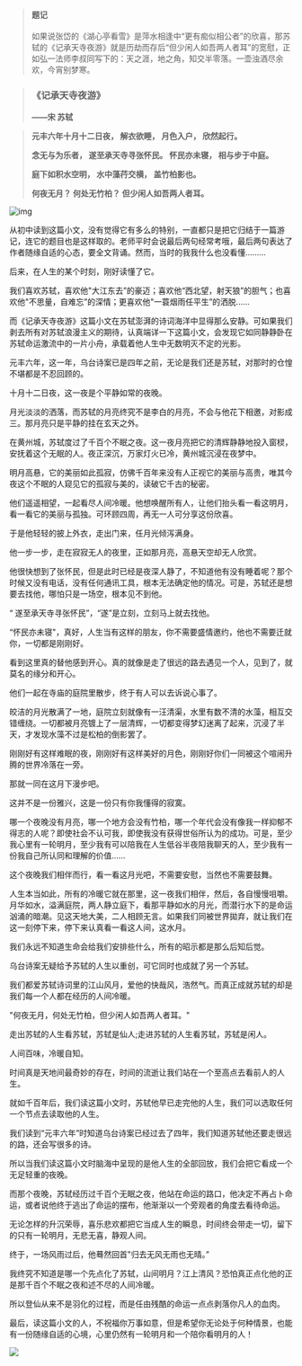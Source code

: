 > #### 题记
>
> 如果说张岱的《湖心亭看雪》是萍水相逢中“更有痴似相公者”的欣喜，那苏轼的《记承天寺夜游》就是历劫而存后“但少闲人如吾两人者耳”的宽慰，正如弘一法师李叔同写下的：天之涯，地之角，知交半零落。一壶浊酒尽余欢，今宵别梦寒。

> ### 《记承天寺夜游》
>
> **——宋 苏轼**

> **元丰六年十月十二日夜， 解衣欲睡， 月色入户， 欣然起行。**
>
> **念无与为乐者， 遂至承天寺寻张怀民。 怀民亦未寝， 相与步于中庭。**
>
> **庭下如积水空明， 水中藻荇交横， 盖竹柏影也。**
>
> **何夜无月？ 何处无竹柏？ 但少闲人如吾两人者耳。**
>

![img](https://upload-images.jianshu.io/upload_images/6943526-854ee83918472109.png?imageMogr2/auto-orient/strip|imageView2/2/w/650/format/webp)


从初中读到这篇小文，没有觉得它有多么的特别，一直都只是把它归结于一篇游记，连它的题目也是这样取的。老师平时会说最后两句经常考哦，最后两句表达了作者随缘自适的心态，要全文背诵。然而，当时的我我什么也没看懂.........

后来，在人生的某个时刻，刚好读懂了它。

我们喜欢苏轼，喜欢他"大江东去”的豪迈；喜欢他“西北望，射天狼”的胆气；也喜欢他"不思量，自难忘”的深情；更喜欢他"一蓑烟雨任平生”的洒脱......

而《记承天寺夜游》这篇小文在苏轼澎湃的诗词海洋中显得那么安静。可如果我们剥去所有对苏轼浪漫主义的期待，认真端详一下这篇小文，会发现它如同静静卧在苏轼命运激流中的一片小舟，承载着他人生中无数明灭不定的光影。

元丰六年，这一年，乌台诗案已是四年之前，无论是我们还是苏轼，对那时的仓惶不堪都是不忍回顾的。

十月十二日夜，这一夜是个平静如常的夜晚。

月光淡淡的洒落，而苏轼的月亮终究不是李白的月亮，不会与他花下相邀，对影成三。那月亮只是平静的挂在玄天之外。

在黄州城，苏轼度过了千百个不眠之夜。这一夜月亮把它的清辉静静地投入窗棂，安抚着这个无眠的人。夜正深沉，万家灯火已冷，黄州城沉浸在夜梦中。

明月高悬，它的美丽如此孤寂，仿佛千百年来没有人正视它的美丽与高贵，唯其今夜这个不眠的人窥见它的孤寂与美的，读破它千古的秘密。

他们遥遥相望，一起看尽人间冷暖。他想唤醒所有人，让他们抬头看一看这明月，看一看它的美丽与孤独。可环顾四周，再无一人可分享这份欣喜。

于是他轻轻的披上外衣，走出门来，任月光倾泻满身。

他一步一步，走在寂寂无人的夜里，正如那月亮，高悬天空却无人欣赏。

他很快想到了张怀民，但是此时已经是夜深人静了，不知道他有没有睡着呢？那个时候又没有电话，没有任何通讯工具，根本无法确定他的情况。可是，苏轼还是想要去找他，哪怕只是一场空，根本见不到他。

“ 遂至承天寺寻张怀民”，“遂”是立刻，立刻马上就去找他。

“怀民亦未寝"，真好，人生当有这样的朋友，你不需要盛情邀约，他也不需要迁就你，一切都是刚刚好。

看到这里真的替他感到开心。真的就像是走了很远的路去遇见一个人，见到了，就莫名的缘分和开心。

他们一起在寺庙的庭院里散步，终于有人可以去诉说心事了。

皎洁的月光散满了一地，庭院立刻就像有一汪清渠，水里有数不清的水藻，相互交错缠绕。一切都被月亮镀上了一层清辉，一切都变得梦幻迷离了起来，沉浸了半天，才发现水藻不过是松柏的倒影罢了。

刚刚好有这样难眠的夜，刚刚好有这样美好的月色，刚刚好你们一同被这个喧闹升腾的世界冷落在一旁。

那就一同在这月下漫步吧。

这并不是一份雅兴，这是一份只有你我懂得的寂寞。

哪一个夜晚没有月亮，哪一个地方会没有竹柏，哪一个年代会没有像我一样抑郁不得志的人呢？即使社会不认可我，即使我没有获得世俗所认为的成功。可是，至少我心里有一轮明月，至少我有可以陪我在人生低谷半夜陪我聊天的人，至少我有一份我自己所认同和理解的价值......

这个夜晚我们相伴而行，看一看这月光吧，不需要安慰，当然也不需要鼓舞。

人生本当如此，所有的冷暖它就在那里，这一夜我们相伴，然后，各自慢慢咀嚼。月华如水，溢满庭院，两人静立庭下，看那平静如水的月光，而潜行水下的是命运汹涌的暗潮。见这天地大美，二人相顾无言。如果我们同被世界拋弃，就让我们在这一刻停下来，停下来认真看一看这人间，这水月。

我们永远不知道生命会给我们安排些什么，所有的昭示都是那么后知后觉。

乌台诗案无疑给予苏轼的人生以重创，可它同时也成就了另一个苏轼。

我们都爱苏轼诗词里的江山风月，爱他的快哉风，浩然气。而真正成就苏轼的却是我们每一个人都在经历的人间冷暖。

"何夜无月，何处无竹柏，但少闲人如吾两人者耳。"

走出苏轼的人生看苏轼，苏轼是仙人;走进苏轼的人生看苏轼，苏轼是闲人。

人间百味，冷暖自知。

时间真是天地间最奇妙的存在，时间的流逝让我们站在一个至高点去看前人的人生。

就如千百年后，我们读这篇小文时，苏轼他早已走完他的人生，我们可以选取任何一个节点去读取他的人生。

我们读到“元丰六年”时知道乌台诗案已经过去了四年，我们知道苏轼他还要走很远的路，还会写很多的诗。

所以当我们读这篇小文时脑海中呈现的是他人生的全部回放，我们会把它看成一个无足轻重的夜晚。

而那个夜晚，苏轼经历过千百个无眠之夜，他站在命运的路口，他决定不再占卜命运，或者说他终于逃出了命运的摆布，他渐渐以一个旁观者的角度去看待命运。

无论怎样的升沉荣辱，喜乐悲欢都把它当成人生的瞬息，时间终会带走一切，留下的只有一轮明月，无悲无喜，静观人间。

终于，一场风雨过后，他蓦然回首"归去无风无雨也无晴。”

我终究不知道是哪一个先点化了苏轼，山间明月？江上清风？恐怕真正点化他的正是那千百个不眠之夜和述不尽的人间冷暖。

所以登仙从来不是羽化的过程，而是任由残酷的命运一点点剥落你凡人的血肉。

最后，读这篇小文的人，不祝福你万事如意，但是希望你无论处于何种情景，也能有一份随缘自适的心境，心里仍然有一轮明月和一个陪你看明月的人！

![](https://upload-images.jianshu.io/upload_images/6943526-86583ce1a97a34c1.gif?imageMogr2/auto-orient/strip)
